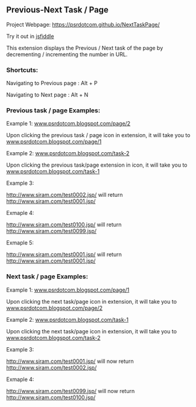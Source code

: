 ## Previous-Next Task / Page

Project Webpage: https://psrdotcom.github.io/NextTaskPage/

Try it out in [jsfiddle](https://jsfiddle.net/venkysiram/soru83cs/)

This extension displays the Previous / Next task of the page by decrementing / incrementing the number in URL.

### Shortcuts:

Navigating to Previous page : Alt + P

Navigating to Next page : Alt + N

### Previous task / page Examples:

Example 1:  www.psrdotcom.blogspot.com/page/2

Upon clicking the previous task / page icon in extension, it will take you to www.psrdotcom.blogspot.com/page/1

Example 2:  www.psrdotcom.blogspot.com/task-2

Upon clicking the previous task/page extension in icon, it will take you to www.psrdotcom.blogspot.com/task-1

Example 3:

http://www.siram.com/test0002.jsp/ will return http://www.siram.com/test0001.jsp/

Exmaple 4:

http://www.siram.com/test0100.jsp/ will return http://www.siram.com/test0099.jsp/

Exmaple 5:

http://www.siram.com/test0001.jsp/ will return http://www.siram.com/test0001.jsp/

### Next task / page Examples:

Example 1:  www.psrdotcom.blogspot.com/page/1

Upon clicking the next task/page icon in extension, it will take you to  www.psrdotcom.blogspot.com/page/2

Example 2:  www.psrdotcom.blogspot.com/task-1 

Upon clicking the next task/page icon in extension, it will take you to  www.psrdotcom.blogspot.com/task-2

Example 3:

http://www.siram.com/test0001.jsp/ will now return http://www.siram.com/test0002.jsp/

Exmaple 4:

http://www.siram.com/test0099.jsp/ will now return http://www.siram.com/test0100.jsp/
